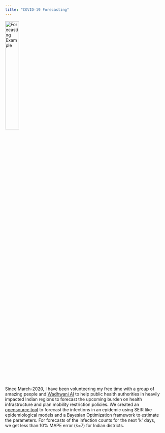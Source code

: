 ```yaml
---
title: "COVID-19 Forecasting"
---
```

<head>
<!-- Global site tag (gtag.js) - Google Analytics -->
<script async src="https://www.googletagmanager.com/gtag/js?id=G-NB6TYSXY61"></script>
<script>
  window.dataLayer = window.dataLayer || [];
  function gtag(){dataLayer.push(arguments);}
  gtag('js', new Date());

  gtag('config', 'G-NB6TYSXY61');
</script>
</head>

<img align="center" src="https://harshm121.github.io/Projects/covid_forecasting.png" alt="Forecasting Example" width="30%">
<br>


Since March-2020, I have been volunteering my free time with a group of amazing people and [Wadhwani AI](https://www.wadhwaniai.org/) to help public health authorities in heavily impacted 
Indian regions to forecast the upcoming burden on health infrastructure and plan mobility restriction policies. We created an [opensource tool](https://github.com/dsindiavscovid/covid19-india/tree/staging)
to forecast the infections in an epidemic using SEIR like epidemiological models and a Bayesian Optimization framework to estimate the parameters.
For forecasts of the infection counts for the next 'k' days, we get less than 10% MAPE error (k=7) for Indian districts.
